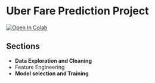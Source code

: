 
# **Uber Fare Prediction Project**

<a href="https://colab.research.google.com/github/sahilnale/uber_fare/blob/main/Uber_Fare_Prediction.ipynb" target="_parent"><img src="https://colab.research.google.com/assets/colab-badge.svg" alt="Open In Colab"/></a>

## Sections
- **Data Exploration and Cleaning**
- Feature Engineering
- **Model selection and Training**
